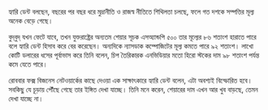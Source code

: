 হ্যারি ডেন্ট বলছেন, বছরের পর বছর ধরে মুদ্রানীতি ও রাজস্ব নীতিতে শিথিলতা চলছে, ফলে গত দশকে সম্পত্তির মূল্য অনেক বেড়ে গেছে।

বুদ্‌বুদ্‌ যখন ফেটে যাবে, তখন যুক্তরাষ্ট্রের অন্যতম শেয়ার সূচক এসঅ্যান্ডপি ৫০০ তার মূল্যের ৮৬ শতাংশ হারাতে পারে বলে হ্যারি ডেন্ট হিসাব করে বের করেছেন। অন্যদিকে ন্যাসডাক কম্পোজিটের মূল্য কমতে পারে ৯২ শতাংশ। লাখো কোটি ডলারের ধসের পূর্বাভাস করে তিনি বলেন, চিপ তৈরিকারক এনভিডিয়ার মতো হিরো স্টকের দাম ৯৮ শতাংশ পর্যন্ত কমে যেতে পারে।

রোববার ফক্স বিজনেস নেটওয়ার্কের কাছে দেওয়া এক সাক্ষাৎকারে হ্যারি ডেন্ট বলেন, এটা অবশ্যই বিস্ফোরিত হবে। সবকিছু যে চূড়ায় পৌঁছে গেছে তার ইঙ্গিত দেখা যাচ্ছে। তিনি মনে করেন, শেয়ারের দাম এখন আর খুব বাড়ছে, তেমন দেখা যাচ্ছে না।
